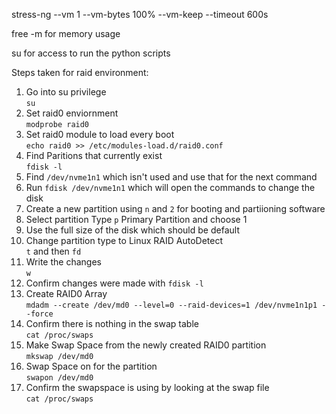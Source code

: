 stress-ng --vm 1 --vm-bytes 100% --vm-keep --timeout 600s

free -m for memory usage

su for access to run the python scripts

Steps taken for raid environment:                                                         
                                                                                          
1. Go into su privilege                                                                   
        `su`                                                                              
1. Set raid0 enviornment                                                                  
        `modprobe raid0`                                                                  
1. Set raid0 module to load every boot                                                    
        `echo raid0 >> /etc/modules-load.d/raid0.conf`                                    
1. Find Paritions that currently exist                                                    
        `fdisk -l`                                                                        
1. Find `/dev/nvme1n1` which isn't used and use that for the next command                 
1. Run `fdisk /dev/nvme1n1` which will open the commands to change the disk               
1. Create a new partition using `n` and `2` for booting and partiioning software          
1. Select partition Type `p` Primary Partition and choose 1                               
1. Use the full size of the disk which should be default                                  
1. Change partition type to Linux RAID AutoDetect                                         
        `t` and then `fd`                                                                 
1. Write the changes                                                                      
        `w`                                                                               
1. Confirm changes were made with `fdisk -l`                                              
1. Create RAID0 Array                                                                     
        `mdadm --create /dev/md0 --level=0 --raid-devices=1 /dev/nvme1n1p1 --force`       
1. Confirm there is nothing in the swap table                                             
        `cat /proc/swaps`                                                                 
1. Make Swap Space from the newly created RAID0 partition                                 
        `mkswap /dev/md0`                                                                 
1. Swap Space on for the partition                                                        
        `swapon /dev/md0`                                                                 
1. Confirm the swapspace is using by looking at the swap file                             
        `cat /proc/swaps`
